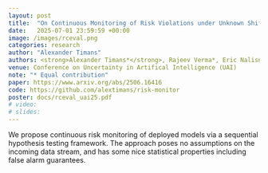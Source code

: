 ```yaml
---
layout: post
title:  "On Continuous Monitoring of Risk Violations under Unknown Shift"
date:   2025-07-01 23:59:59 +00:00
image: /images/rceval.png
categories: research
author: "Alexander Timans"
authors: <strong>Alexander Timans*</strong>, Rajeev Verma*, Eric Nalisnick, Christian Naesseth
venue: Conference on Uncertainty in Artifical Intelligence (UAI)
note: "* Equal contribution"
paper: https://www.arxiv.org/abs/2506.16416
code: https://github.com/alextimans/risk-monitor
poster: docs/rceval_uai25.pdf
# video: 
# slides:
---
```


We propose continuous risk monitoring of deployed models via a sequential hypothesis testing framework. The approach poses no assumptions on the incoming data stream, and has some nice statistical properties including false alarm guarantees.